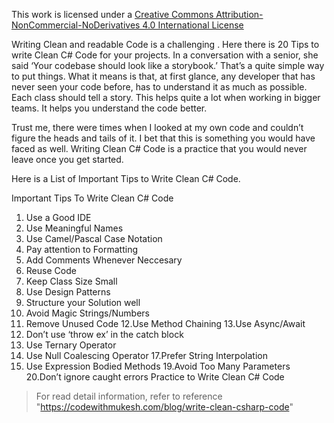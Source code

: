 This work is licensed under a [Creative Commons Attribution-NonCommercial-NoDerivatives 4.0 International License](https://creativecommons.org/licenses/by-nc-nd/4.0/)

Writing Clean and readable Code is a challenging . Here there is 20 Tips to write Clean C# Code for your projects. In a conversation with a senior, she said ‘Your codebase should look like a storybook.’ That’s a quite simple way to put things. What it means is that, at first glance, any developer that has never seen your code before, has to understand it as much as possible. Each class should tell a story. This helps quite a lot when working in bigger teams. It helps you understand the code better.

Trust me, there were times when I looked at my own code and couldn’t figure the heads and tails of it. I bet that this is something you would have faced as well. Writing Clean C# Code is a practice that you would never leave once you get started.

Here is a List of Important Tips to Write Clean C# Code.

Important Tips To Write Clean C# Code
1. Use a Good IDE
2. Use Meaningful Names
3. Use Camel/Pascal Case Notation
4. Pay attention to Formatting
5. Add Comments Whenever Neccesary
6. Reuse Code
7. Keep Class Size Small
8. Use Design Patterns
9. Structure your Solution well
10. Avoid Magic Strings/Numbers
11. Remove Unused Code
12.Use Method Chaining
13.Use Async/Await
14. Don’t use ‘throw ex’ in the catch block
15. Use Ternary Operator
16. Use Null Coalescing Operator
17.Prefer String Interpolation
18. Use Expression Bodied Methods
19.Avoid Too Many Parameters
20.Don’t ignore caught errors
Practice to Write Clean C# Code

> For read detail information, refer to reference "https://codewithmukesh.com/blog/write-clean-csharp-code"